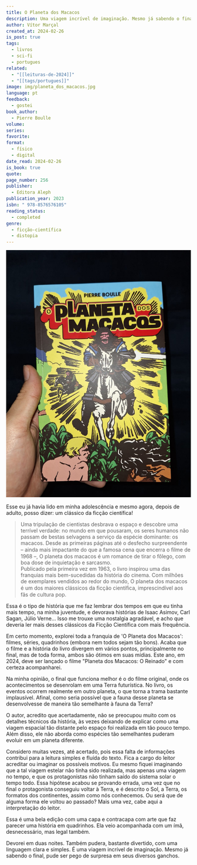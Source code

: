 ```yaml
---
title: O Planeta dos Macacos
description: Uma viagem incrível de imaginação. Mesmo já sabendo o final, pude ser pego de surpresa em seus diversos ganchos.
author: Vítor Marçal
created_at: 2024-02-26
is_post: true
tags:
  - livros
  - sci-fi
  - portugues
related:
  - "[[leituras-de-2024]]"
  - "[[tags/portugues]]"
image: img/planeta_dos_macacos.jpg
language: pt
feedback:
  - gostei
book_author:
  - Pierre Boulle
volume: 
series: 
favorite: 
format:
  - físico
  - digital
date_read: 2024-02-26
is_book: true
quote: 
page_number: 256
publisher:
  - Editora Aleph
publication_year: 2023
isbn: " 978-8576576105"
reading_status:
  - completed
genre:
  - ficção-científica
  - distopia
---
```


![O Planeta dos Macacos](img/planeta_dos_macacos.jpg)

Esse eu já havia lido em minha adolescência e mesmo agora, depois de adulto, posso dizer: um clássico da ficção científica!

> Uma tripulação de cientistas desbrava o espaço e descobre uma terrível verdade: no mundo em que pousaram, os seres humanos não passam de bestas selvagens a serviço da espécie dominante: os macacos. Desde as primeiras páginas até o desfecho surpreendente – ainda mais impactante do que a famosa cena que encerra o ﬁlme de 1968 –, O planeta dos macacos é um romance de tirar o fôlego, com boa dose de inquietação e sarcasmo.  
> Publicado pela primeira vez em 1963, o livro inspirou uma das franquias mais bem-sucedidas da história do cinema. Com milhões de exemplares vendidos ao redor do mundo, O planeta dos macacos é um dos maiores clássicos da ﬁcção cientíﬁca, imprescindível aos fãs de cultura pop.

Essa é o tipo de história que me faz lembrar dos tempos em que eu tinha mais tempo, na minha juventude, e devorava histórias de Isaac Asimov, Carl Sagan, Júlio Verne... Isso me trouxe uma nostalgia agradável, e acho que deveria ler mais desses clássicos da Ficção Científica com mais frequência.

Em certo momento, explorei toda a franquia de 'O Planeta dos Macacos': filmes, séries, quadrinhos (embora nem todos sejam tão bons). Acaba que o filme e a história do livro divergem em vários pontos, principalmente no final, mas de toda forma, ambos são ótimos em suas mídias. Este ano, em 2024, deve ser lançado o filme "Planeta dos Macacos: O Reinado" e com certeza acompanharei.

Na minha opinião, o final que funciona melhor é o do filme original, onde os acontecimentos se desenrolam em uma Terra futurística. No livro, os eventos ocorrem realmente em outro planeta, o que torna a trama bastante implausível. Afinal, como seria possível que a fauna desse planeta se desenvolvesse de maneira tão semelhante à fauna da Terra?

O autor, acredito que acertadamente, não se preocupou muito com os detalhes técnicos da história, às vezes deixando de explicar como uma viagem espacial tão distante pelo espaço foi realizada em tão pouco tempo. Além disso, ele não aborda como espécies tão semelhantes puderam evoluir em um planeta diferente.

Considero muitas vezes, até acertado, pois essa falta de informações contribui para a leitura simples e fluída do texto. Fica a cargo do leitor acreditar ou imaginar os possíveis motivos. Eu mesmo fiquei imaginando que a tal viagem estelar não tinha sido realizada, mas apenas uma viagem no tempo, e que os protagonistas não tinham saído do sistema solar o tempo todo. Essa hipótese acabou se provando errada, uma vez que no final o protagonista conseguiu voltar à Terra, e é descrito o Sol, a Terra, os formatos dos continentes, assim como nós conhecemos. Ou será que de alguma forma ele voltou ao passado? Mais uma vez, cabe aqui a interpretação do leitor.

Essa é uma bela edição com uma capa e contracapa com arte que faz parecer uma história em quadrinhos. Ela veio acompanhada com um ímã, desnecessário, mas legal também.

Devorei em duas noites. Também pudera, bastante divertido, com uma linguagem clara e simples. É uma viagem incrível de imaginação. Mesmo já sabendo o final, pude ser pego de surpresa em seus diversos ganchos.